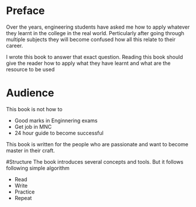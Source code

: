 # Preface

Over the years, engineering students have asked me how to apply whatever they learnt in the college in the real world. Perticularly after going through multiple subjects they will become confused how all this relate to their career.

I wrote this book to answer that exact question. Reading this book should give the reader how to apply what they have learnt and what are the resource to be used

# Audience
This book is not how to
 * Good marks in Enginnering exams
 * Get job in MNC
 * 24 hour guide to become successful

This book is written for the people who are passionate and want to become master in their craft.


#Structure
The book introduces several concepts and tools. But it follows following simple algorithm
 * Read
 * Write
 * Practice
 * Repeat











